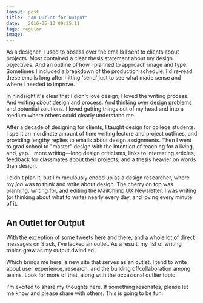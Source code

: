```yaml
---
layout: post
title:  "An Outlet for Output"
date:   2016-06-13 09:25:11
tags: regular
image: 
---
```


As a designer, I used to obsess over the emails I sent to clients about projects. Most contained a clear thesis statement about my design objectives. And an outline of how I planned to approach image and type. Sometimes I included a breakdown of the production schedule. I'd re-read these emails long after hitting 'send' just to see what made sense and where I needed to improve.

In hindsight it's clear that I didn't love design; I loved the writing process. And writing _about_ design and process. And thinking over design problems and potential solutions. I loved getting things out of my head and into a medium where others could clearly understand me.

After a decade of designing for clients, I taught design for college students. I spent an inordinate amount of time writing lecture and project outlines, and providing lengthy replies to emails about design assignments. Then I went to grad school to "master" design with the intention of teaching for a living, and, yep… more writing—long design criticisms, links to interesting articles, feedback for classmates about their projects, and a thesis heavier on words than design.

I didn't plan it, but I miraculously ended up as a design researcher, where my _job_ was to think and write about design. The cherry on top was planning, writing for, and editing the [MailChimp UX Newsletter](http://theuxnewsletter.com). I was writing (or thinking about what to write) nearly every day, and loving every minute of it.

## An Outlet for Output
With the exception of some tweets here and there, and a whole lot of direct messages on Slack, I've lacked an outlet. As a result, my list of writing topics grew as my output dwindled.

Which brings me here: a new site that serves as an outlet. I tend to write about user experience, research, and the building of/collaboration among teams. Look for more of that, along with the occasional outlier topic.

I'm excited to share my thoughts here. If something resonates, please let me know and please share with others. This is going to be fun.
